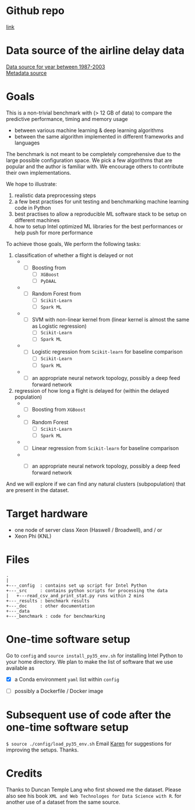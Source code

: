 # Github repo

[link](http://github.intel.com/karenyin/AirlineDelayBenchmark)

# Data source of the airline delay data
[Data source for year between 1987-2003](http://stat-computing.org/dataexpo/2009/the-data.html)    
[Metadata source](http://stat-computing.org/dataexpo/2009/supplemental-data.html)   

# Goals
This is a non-trivial benchmark with (> 12 GB of data) to compare 
the predictive performance, timing and memory usage 

* between various machine learning & deep learning algorithms 
* between the same algorithm implemented in different frameworks and languages

The benchmark is not meant to be completely comprehensive due to the large possible configuration space. 
We pick a few algorithms that are popular and the author is familiar with.
We encourage others to contribute their own implementations.

We hope to illustrate:

1. realistic data preprocessing steps
2. a few best practises for unit testing and benchmarking machine learning code in Python 
3. best practises to allow a reproducible ML software stack to be setup on different machines 
4. how to setup Intel optimized ML libraries for the best performances or help push for more performance

To achieve those goals, We perform the following tasks:

1. classification of whether a flight is delayed or not 
	* - [ ] Boosting from 
		- [ ] `XGBoost`
		- [ ] `PyDAAL`
	* - [ ] Random Forest from 
		- [ ] `Scikit-Learn`
		- [ ] `Spark ML` 
	* - [ ] SVM with non-linear kernel from (linear kernel is almost the same as Logistic regression)
		- [ ] `Scikit-Learn`
		- [ ] `Spark ML` 
	* - [ ] Logistic regression from `Scikit-learn` for baseline comparison
		- [ ] `Scikit-Learn`
		- [ ] `Spark ML` 
	* - [ ] an appropriate neural network topology, possibly a deep feed forward network 

2. regression of how long a flight is delayed for (within the delayed population) 
	* - [ ] Boosting from `XGBoost` 
	* - [ ] Random Forest 
		- [ ] `Scikit-Learn`
		- [ ] `Spark ML` 
	* - [ ] Linear regression from `Scikit-learn` for baseline comparison
	* - [ ] an appropriate neural network topology, possibly a deep feed forward network 


And we will explore if we can find any natural clusters (subpopulation) that are present in the dataset.

# Target hardware 
* one node of server class Xeon (Haswell / Broadwell), and / or  
* Xeon Phi (KNL) 

# Files 
```
.
|
+---_config  : contains set up script for Intel Python 
+---_src     : contains python scripts for processing the data 
|   +---read_csv_and_print_stat.py runs within 2 mins
+---_results : benchmark results
+---_doc     : other documentation 
+---_data
+---_benchmark : code for benchmarking
```

# One-time software setup 
Go to `config` and `source install_py35_env.sh` for installing Intel Python to your home directory.
We plan to make the list of software that we use available as 
- [x] a Conda environment `yaml` list within `config`
- [ ] possibly a Dockerfile / Docker image 


# Subsequent use of code after the one-time software setup
`$ source ./config/load_py35_env.sh`
Email [Karen](mailto:karen.y.ng@intel.com) for suggestions for improving the setups. Thanks. 


# Credits
Thanks to Duncan Temple Lang who first showed me the dataset.
Please also see his book `XML and Web Technologes for Data Science with R`.
for another use of a dataset from the same source.
